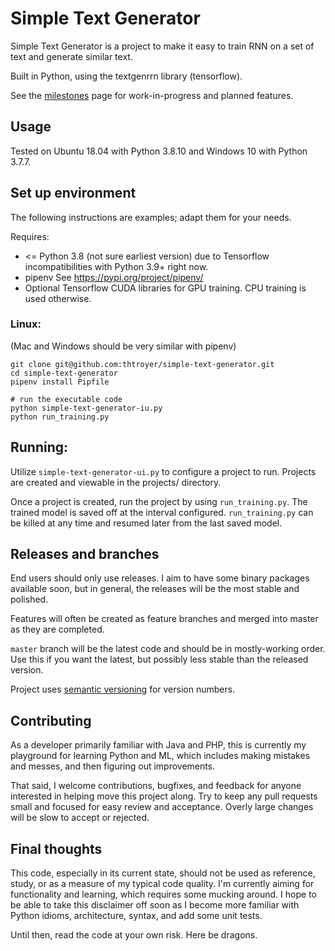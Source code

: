 # Simple Text Generator
Simple Text Generator is a project to make it easy to train RNN on a set of text and generate similar text.

Built in Python, using the textgenrrn library (tensorflow).

See the [milestones](https://github.com/thtroyer/simple-text-generator/milestones) page for work-in-progress and planned features.

## Usage
Tested on Ubuntu 18.04 with Python 3.8.10 and Windows 10 with Python 3.7.7.


## Set up environment

The following instructions are examples; adapt them for your needs.

Requires:

 - <= Python 3.8 (not sure earliest version) due to Tensorflow incompatibilities with Python 3.9+ right now.
 - pipenv  See https://pypi.org/project/pipenv/
 - Optional Tensorflow CUDA libraries for GPU training.  CPU training is used otherwise.

### Linux:
(Mac and Windows should be very similar with pipenv)

~~~
git clone git@github.com:thtroyer/simple-text-generator.git
cd simple-text-generator
pipenv install Pipfile

# run the executable code
python simple-text-generator-iu.py
python run_training.py
~~~

## Running:

Utilize `simple-text-generator-ui.py` to configure a project to run.  Projects are created and viewable in the projects/ directory.

Once a project is created, run the project by using `run_training.py`.  The trained model is saved off at the interval configured.  `run_training.py` can be killed at any time and resumed later from the last saved model.

## Releases and branches

End users should only use releases.  I aim to have some binary packages available soon, but in general, the releases will be the most stable and polished.

Features will often be created as feature branches and merged into master as they are completed.

`master` branch will be the latest code and should be in mostly-working order.  Use this if you want the latest, but possibly less stable than the released version.

Project uses [semantic versioning](https://semver.org/) for version numbers.

## Contributing

As a developer primarily familiar with Java and PHP, this is currently my playground for learning Python and ML, which includes making mistakes and messes, and then figuring out improvements.

That said, I welcome contributions, bugfixes, and feedback for anyone interested in helping move this project along.  Try to keep any pull requests small and focused for easy review and acceptance.  Overly large changes will be slow to accept or rejected.

## Final thoughts

This code, especially in its current state, should not be used as reference, study, or as a measure of my typical code quality.  I'm currently aiming for functionality and learning, which requires some mucking around.  I hope to be able to take this disclaimer off soon as I become more familiar with Python idioms, architecture, syntax, and add some unit tests.

Until then, read the code at your own risk.  Here be dragons.
